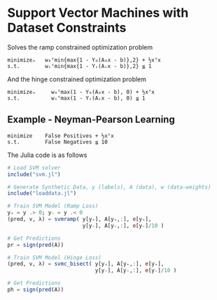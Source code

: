 # Support Vector Machines with Dataset Constraints

Solves the ramp constrained optimization problem
```
minimizeₓ   w₀ᵀmin{max{1 - Y₀(A₀x - b)},2} + ½xᵀx
s.t.        wᵢᵀmin{max{1 - Yᵢ(Aᵢx - b)},2} ≦ 1
```

And the hinge constrained optimization problem
```
minimizeₓ     w₀ᵀmax(1 - Y₀(A₀x - b), 0) + ½xᵀx
s.t.          wᵢᵀmax(1 - Yᵢ(Aᵢx - b), 0) ≦ 1
```

## Example - Neyman-Pearson Learning

```
minimize    False Positives + ½xᵀx
s.t.        False Negatives ≦ 10
```

The Julia code is as follows

```julia
# Load SVM solver
include("svm.jl")

# Generate Synthetic Data, y (labels), A (data), w (data-weights)
include("loaddata.jl")

# Train SVM Model (Ramp Loss)
y₊ = y .> 0; y₋ = y .< 0
(pred, v, λ) = svmramp( y[y₊], A[y₊,:], e[y₊],    
                        y[y₋], A[y₋,:], e[y₋]/10 )

# Get Predictions
pr = sign(pred(A))

# Train SVM Model (Hinge Loss)
(pred, v, λ) = svmc_bisect( y[y₊], A[y₊,:], e[y₊],    
                            y[y₋], A[y₋,:], e[y₋]/10 )

# Get Predictions
ph = sign(pred(A))
```
